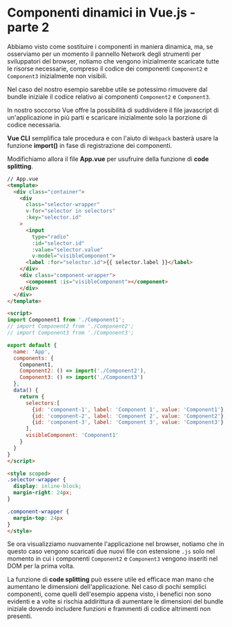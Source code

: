 # Componenti dinamici in Vue.js - parte 2

Abbiamo visto come sostituire i componenti in maniera dinamica, ma, se osserviamo per un momento il pannello Network degli strumenti per sviluppatori del browser, notiamo che vengono inizialmente scaricate tutte le risorse necessarie, compreso il codice dei componenti `Component2` e `Component3` inizialmente non visibili.

Nel caso del nostro esempio sarebbe utile se potessimo rimuovere dal bundle iniziale il codice relativo ai componenti `Component2` e `Component3`.

In nostro soccorso Vue offre la possibilità di suddividere il file javascript di un'applicazione in più parti e scaricare inizialmente solo la porzione di codice necessaria.

**Vue CLI** semplifica tale procedura e con l'aiuto di `Webpack` basterà usare la funzione **import()** in fase di registrazione dei componenti.

Modifichiamo allora il file **App.vue** per usufruire della funzione di **code splitting**.

```html
// App.vue
<template>
  <div class="container">
    <div 
      class="selector-wrapper" 
      v-for="selector in selectors" 
      :key="selector.id"
    >
      <input 
        type="radio" 
        :id="selector.id" 
        :value="selector.value" 
        v-model="visibleComponent">
      <label :for="selector.id">{{ selector.label }}</label>
    </div>
    <div class="component-wrapper">
      <component :is="visibleComponent"></component>
    </div>
  </div>
</template>

<script>
import Component1 from './Component1';
// import Component2 from './Component2';
// import Component3 from './Component3';

export default {
  name: 'App',
  components: {
    Component1,
    Component2: () => import('./Component2'),
    Component3: () => import('./Component3')
  },
  data() {
    return {
      selectors:[
        {id: 'component-1', label: 'Component 1', value: 'Component1'},
        {id: 'component-2', label: 'Component 2', value: 'Component2'},
        {id: 'component-3', label: 'Component 3', value: 'Component3'}
      ],
      visibleComponent: 'Component1'
    }
  }
}
</script>

<style scoped>
.selector-wrapper {
  display: inline-block;
  margin-right: 24px;
}

.component-wrapper {
  margin-top: 24px
}
</style>
```

Se ora visualizziamo nuovamente l'applicazione nel browser, notiamo che in questo caso vengono scaricati due nuovi file con estensione `.js` solo nel momento in cui i componenti `Component2` e `Component3` vengono inseriti nel DOM per la prima volta.

La funzione di **code splitting** può essere utile ed efficace man mano che aumentano le dimensioni dell'applicazione. Nel caso di pochi semplici componenti, come quelli dell'esempio appena visto, i benefici non sono evidenti e a volte si rischia addirittura di aumentare le dimensioni del bundle iniziale dovendo includere funzioni e frammenti di codice altrimenti non presenti.

